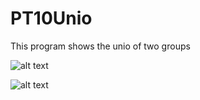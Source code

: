 # PT10Unio

This program shows the unio of two groups

![alt text](https://github.com/Leone717/PT10Unio/blob/master/unio1.png)

![alt text](https://github.com/Leone717/PT10Unio/blob/master/unio2.png)


